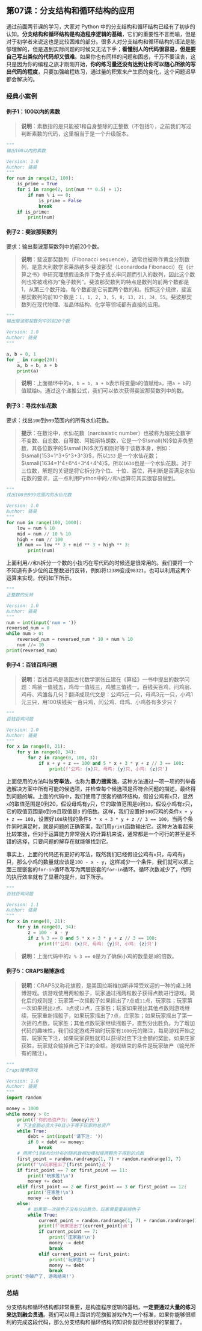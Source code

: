 ## 第07课：分支结构和循环结构的应用

通过前面两节课的学习，大家对 Python 中的分支结构和循环结构已经有了初步的认知。**分支结构和循环结构是构造程序逻辑的基础**，它们的重要性不言而喻，但是对于初学者来说这也是比较困难的部分。很多人对分支结构和循环结构的语法是能够理解的，但是遇到实际问题的时候又无法下手；**看懂别人的代码很容易，但是要自己写出类似的代码却又很难**。如果你也有同样的问题和困惑，千万不要沮丧，这只是因为你的编程之旅才刚刚开始，**你的练习量还没有达到让你可以随心所欲的写出代码的程度**，只要加强编程练习，通过量的积累来产生质的变化，这个问题迟早都会解决的。

### 经典小案例

#### 例子1：100以内的素数

> **说明**：素数指的是只能被1和自身整除的正整数（不包括1），之前我们写过判断素数的代码，这里相当于是一个升级版本。

```Python
"""
输出100以内的素数

Version: 1.0
Author: 骆昊
"""
for num in range(2, 100):
    is_prime = True
    for i in range(2, int(num ** 0.5) + 1):
        if num % i == 0:
            is_prime = False
            break
    if is_prime:
        print(num)
```

#### 例子2：斐波那契数列

要求：输出斐波那契数列中的前20个数。

> **说明**：斐波那契数列（Fibonacci sequence），通常也被称作黄金分割数列，是意大利数学家莱昂纳多·斐波那契（Leonardoda Fibonacci）在《计算之书》中研究理想假设条件下兔子成长率问题而引入的数列，因此这个数列也常被戏称为“兔子数列”。斐波那契数列的特点是数列的前两个数都是1，从第三个数开始，每个数都是它前面两个数的和。按照这个规律，斐波那契数列的前10个数是：`1, 1, 2, 3, 5, 8, 13, 21, 34, 55`。斐波那契数列在现代物理、准晶体结构、化学等领域都有直接的应用。

```Python
"""
输出斐波那契数列中的前20个数

Version: 1.0
Author: 骆昊
"""

a, b = 0, 1
for _ in range(20):
    a, b = b, a + b
    print(a)
```

> **说明**：上面循环中的`a, b = b, a + b`表示将变量`b`的值赋给`a`，把`a + b`的值赋给`b`。通过这个递推公式，我们可以依次获得斐波那契数列中的数。

#### 例子3：寻找水仙花数

要求：找出`100`到`999`范围内的所有水仙花数。

> **提示**：在数论中，水仙花数（narcissistic number）也被称为超完全数字不变数、自恋数、自幂数、阿姆斯特朗数，它是一个$\small{N}$位非负整数，其各位数字的$\small{N}$次方和刚好等于该数本身，例如：$\small{153=1^3+5^3+3^3}$，所以`153` 是一个水仙花数；$\small{1634=1^4+6^4+3^4+4^4}$，所以`1634`也是一个水仙花数。对于三位数，解题的关键是将它拆分为个位、十位、百位，再判断是否满足水仙花数的要求，这一点利用Python中的`//`和`%`运算符其实很容易做到。

```python
"""
找出100到999范围内的水仙花数

Version: 1.0
Author: 骆昊
"""
for num in range(100, 1000):
    low = num % 10
    mid = num // 10 % 10
    high = num // 100
    if num == low ** 3 + mid ** 3 + high ** 3:
        print(num)
```

上面利用`//`和`%`拆分一个数的小技巧在写代码的时候还是很常用的。我们要将一个不知道有多少位的正整数进行反转，例如将`12389`变成`98321`，也可以利用这两个运算来实现，代码如下所示。

```python
"""
正整数的反转

Version: 1.0
Author: 骆昊
"""
num = int(input('num = '))
reversed_num = 0
while num > 0:
    reversed_num = reversed_num * 10 + num % 10
    num //= 10
print(reversed_num)
```

#### 例子4：百钱百鸡问题

> **说明**：百钱百鸡是我国古代数学家张丘建在《算经》一书中提出的数学问题：鸡翁一值钱五，鸡母一值钱三，鸡雏三值钱一。百钱买百鸡，问鸡翁、鸡母、鸡雏各几何？翻译成现代文是：公鸡5元一只，母鸡3元一只，小鸡1元三只，用100块钱买一百只鸡，问公鸡、母鸡、小鸡各有多少只？

```python
"""
百钱百鸡问题

Version: 1.0
Author: 骆昊
"""
for x in range(0, 21):
    for y in range(0, 34):
        for z in range(0, 100, 3):
            if x + y + z == 100 and 5 * x + 3 * y + z // 3 == 100:
                print(f'公鸡: {x}只, 母鸡: {y}只, 小鸡: {z}只')
```

上面使用的方法叫做**穷举法**，也称为**暴力搜索法**，这种方法通过一项一项的列举备选解决方案中所有可能的候选项，并检查每个候选项是否符合问题的描述，最终得到问题的解。上面的代码中，我们使用了嵌套的循环结构，假设公鸡有`x`只，显然`x`的取值范围是0到20，假设母鸡有`y`只，它的取值范围是`0`到`33`，假设小鸡有`z`只，它的取值范围是`0`到`99`且取值是`3` 的倍数。这样，我们设置好`100`只鸡的条件`x + y + z == 100`，设置好`100`块钱的条件`5 * x + 3 * y + z // 3 == 100`，当两个条件同时满足时，就是问题的正确答案，我们用`print`函数输出它。这种方法看起来比较笨拙，但对于运算能力非常强大的计算机来说，通常都是一个可行的甚至是不错的选择，只要问题的解存在就能够找到它。

事实上，上面的代码还有更好的写法，既然我们已经假设公鸡有`x`只，母鸡有`y`只，那么小鸡的数量就应该是`100 - x - y`，这样减少一个条件，我们就可以把上面三层嵌套的`for-in`循环改写为两层嵌套的`for-in`循环。循环次数减少了，代码的执行效率就有了显著的提升，如下所示。

```python
"""
百钱百鸡问题

Version: 1.1
Author: 骆昊
"""
for x in range(0, 21):
    for y in range(0, 34):
        z = 100 - x - y
        if z % 3 == 0 and 5 * x + 3 * y + z // 3 == 100:
            print(f'公鸡: {x}只, 母鸡: {y}只, 小鸡: {z}只')
```

> **说明**：上面代码中的`z % 3 == 0`是为了确保小鸡的数量是`3`的倍数。

#### 例子5：CRAPS赌博游戏

> **说明**：CRAPS又称花旗骰，是美国拉斯维加斯非常受欢迎的一种的桌上赌博游戏。该游戏使用两粒骰子，玩家通过摇两粒骰子获得点数进行游戏。简化后的规则是：玩家第一次摇骰子如果摇出了`7`点或`11`点，玩家胜；玩家第一次如果摇出`2`点、`3`点或`12`点，庄家胜；玩家如果摇出其他点数则游戏继续，玩家重新摇骰子，如果玩家摇出了`7`点，庄家胜；如果玩家摇出了第一次摇的点数，玩家胜；其他点数玩家继续摇骰子，直到分出胜负。为了增加代码的趣味性，我们设定游戏开始时玩家有`1000`元的赌注，每局游戏开始之前，玩家先下注，如果玩家获胜就可以获得对应下注金额的奖励，如果庄家获胜，玩家就会输掉自己下注的金额。游戏结束的条件是玩家破产（输光所有的赌注）。

```Python
"""
Craps赌博游戏

Version: 1.0
Author: 骆昊
"""
import random

money = 1000
while money > 0:
    print(f'你的总资产为: {money}元')
    # 下注金额必须大于0且小于等于玩家的总资产
    while True:
        debt = int(input('请下注: '))
        if 0 < debt <= money:
            break
    # 用两个1到6均匀分布的随机数相加模拟摇两颗色子得到的点数
    first_point = random.randrange(1, 7) + random.randrange(1, 7)
    print(f'\n玩家摇出了{first_point}点')
    if first_point == 7 or first_point == 11:
        print('玩家胜!\n')
        money += debt
    elif first_point == 2 or first_point == 3 or first_point == 12:
        print('庄家胜!\n')
        money -= debt
    else:
        # 如果第一次摇色子没有分出胜负，玩家需要重新摇色子
        while True:
            current_point = random.randrange(1, 7) + random.randrange(1, 7)
            print(f'玩家摇出了{current_point}点')
            if current_point == 7:
                print('庄家胜!\n')
                money -= debt
                break
            elif current_point == first_point:
                print('玩家胜!\n')
                money += debt
                break
print('你破产了, 游戏结束!')
```

### 总结

分支结构和循环结构都非常重要，是构造程序逻辑的基础，**一定要通过大量的练习来达到融会贯通**。我们可以用上面讲的花旗骰游戏作为一个标准，如果你能够很顺利的完成这段代码，那么分支结构和循环结构的知识你就已经很好的掌握了。

